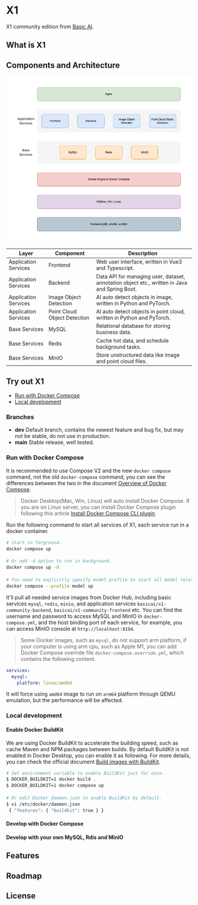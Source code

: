 # X1

X1 community edition from [Basic AI](https://www.basic.ai/).

## What is X1

## Components and Architecture

![Components and Architecture](/docs/images/components-and-architecture.png?raw=true)

| Layer | Component | Description |
| --- | --- | --- |
| Application Services | Frontend | Web user interface, written in Vue3 and Typescript. |
| Application Services | Backend | Data API for managing user, dataset, annotation object etc., written in Java and Spring Boot. |
| Application Services | Image Object Detection | AI auto detect objects in image, written in Python and PyTorch. |
| Application Services | Point Cloud Object Detection | AI auto detect objects in point cloud, written in Python and PyTorch. |
| Base Services | MySQL | Relational database for storing business data. |
| Base Services | Redis | Cache hot data, and schedule background tasks. |
| Base Services | MinIO | Store unstructured data like image and point cloud files. |

## Try out X1

* [Run with Docker Compose](#run-with-docker-compose)
* [Local development](#local-development)

### Branches

* **dev** Default branch, contains the newest feature and bug fix, but may not be stable, do not use in production.
* **main** Stable release, well tested.

### Run with Docker Compose

It is recommended to use Compose V2 and the new `docker compose` command, not the old `docker-compose` command, you can see the differences between the two in the document [Overview of Docker Compose](https://docs.docker.com/compose/).

> Docker Desktop(Mac, Win, Linux) will auto install Docker Compose. If you are on Linux server, you can install Docker Compose plugin following this article [Install Docker Compose CLI plugin](https://docs.docker.com/compose/install/compose-plugin/).

Run the following command to start all services of X1, each service run in a docker container.
```bash
# Start in forground.
docker compose up

# Or add -d option to run in background.
docker compose up -d

# You need to explicitly specify model profile to start all model related services.
docker compose --profile model up
```

It'll pull all needed service images from Docker Hub, including basic services `mysql`, `redis`, `minio`, and application services `basicai/x1-community-backend`, `basicai/x1-community-frontend` etc. You can find the username and password to access MySQL and MinIO in `docker-compose.yml`, and the host binding port of each service, for example, you can access MinIO console at `http://localhost:8194`.

> Some Docker images, such as `mysql`, do not support arm platform, if your computer is using arm cpu, such as Apple M1, you can add Docker Compose override file `docker-compose.override.yml`, which contains the following content.

```yaml
services:
  mysql:
    platform: linux/amd64

```

It will force using `amd64` image to run on `arm64` platform through QEMU emulation, but the performance will be affected.

### Local development

#### Enable Docker BuildKit

We are using Docker BuildKit to accelerate the building speed, such as cache Maven and NPM packages between builds. By default BuildKit is not enabled in Docker Desktop, you can enable it as following. For more details, you can check the official document [Build images with BuildKit](https://docs.docker.com/develop/develop-images/build_enhancements/).

```bash
# Set environment variable to enable BuildKit just for once.
$ DOCKER_BUILDKIT=1 docker build .
$ DOCKER_BUILDKIT=1 docker compose up

# Or edit Docker daemon.json to enable BuildKit by default.
$ vi /etc/docker/daemon.json
 { "features": { "buildkit": true } }
 ```

#### Develop with Docker Compose

#### Develop with your own MySQL, Rdis and MinIO

## Features

## Roadmap

## License
